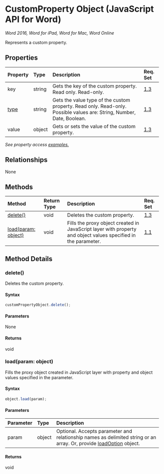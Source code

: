 # CustomProperty Object (JavaScript API for Word)

_Word 2016, Word for iPad, Word for Mac, Word Online_

Represents a custom property.

## Properties

| Property	   | Type	|Description| Req. Set|
|:---------------|:--------|:----------|:----|
|key|string|Gets the key of the custom property. Read only. Read-only.|[1.3](../requirement-sets/word-api-requirement-sets.md)|
|[type](enums.md)|string|Gets the value type of the custom property. Read only. Read-only. Possible values are: String, Number, Date, Boolean.|[1.3](../requirement-sets/word-api-requirement-sets.md)|
|value|object|Gets or sets the value of the custom property.|[1.3](../requirement-sets/word-api-requirement-sets.md)|

_See property access [examples.](#property-access-examples)_

## Relationships
None


## Methods

| Method		   | Return Type	|Description| Req. Set|
|:---------------|:--------|:----------|:----|
|[delete()](#delete)|void|Deletes the custom property.|[1.3](../requirement-sets/word-api-requirement-sets.md)|
|[load(param: object)](#loadparam-object)|void|Fills the proxy object created in JavaScript layer with property and object values specified in the parameter.|[1.1](../requirement-sets/word-api-requirement-sets.md)|

## Method Details


### delete()
Deletes the custom property.

#### Syntax
```js
customPropertyObject.delete();
```

#### Parameters
None

#### Returns
void

### load(param: object)
Fills the proxy object created in JavaScript layer with property and object values specified in the parameter.

#### Syntax
```js
object.load(param);
```

#### Parameters
| Parameter	   | Type	|Description|
|:---------------|:--------|:----------|
|param|object|Optional. Accepts parameter and relationship names as delimited string or an array. Or, provide [loadOption](loadoption.md) object.|

#### Returns
void
